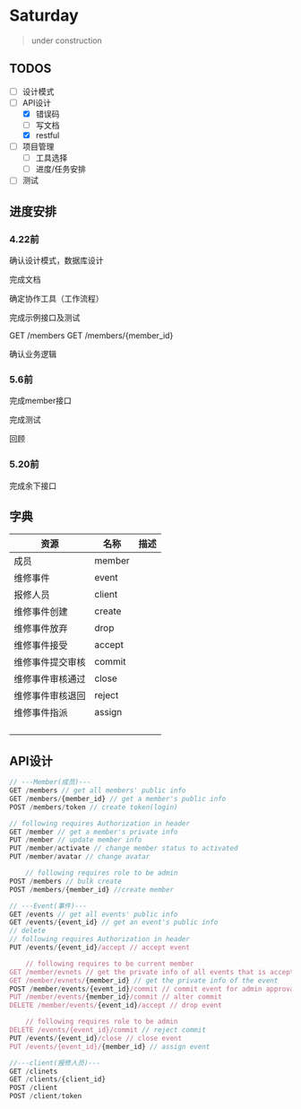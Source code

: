 #  Saturday
> under construction

## TODOS

- [ ] 设计模式
- [ ] API设计
  - [x] 错误码
  - [ ] 写文档
  - [x] restful
- [ ] 项目管理
  - [ ] 工具选择
  - [ ] 进度/任务安排
- [ ] 测试

## 进度安排

### 4.22前

确认设计模式，数据库设计

完成文档

确定协作工具（工作流程）

完成示例接口及测试

GET /members
GET /members/{member_id}

确认业务逻辑



### 5.6前

完成member接口

完成测试

回顾

### 5.20前

完成余下接口



## 字典

| 资源             | 名称   | 描述 |
| ---------------- | ------ | ---- |
| 成员             | member |      |
| 维修事件         | event  |      |
| 报修人员         | client |      |
| 维修事件创建     | create |      |
| 维修事件放弃     | drop   |      |
| 维修事件接受     | accept |      |
| 维修事件提交审核 | commit |      |
| 维修事件审核通过 | close  |      |
| 维修事件审核退回 | reject |      |
| 维修事件指派     | assign |      |
|                  |        |      |
|                  |        |      |
|                  |        |      |
|                  |        |      |



## API设计

```javascript
// ---Member(成员)---
GET /members // get all members' public info
GET /members/{member_id} // get a member's public info
POST /members/token // create token(login)

// following requires Authorization in header
GET /member // get a member's private info
PUT /member // update member info
PUT /member/activate // change member status to activated
PUT /member/avatar // change avatar

	// following requires role to be admin
POST /members // bulk create
POST /members/{member_id} //create member

// ---Event(事件)---
GET /events // get all events' public info
GET /events/{event_id} // get an event's public info
// delete 
// following requires Authorization in header
PUT /events/{event_id}/accept // accept event

	// following requires to be current member
GET /member/evnets // get the private info of all events that is accepted by member
GET /member/evnets/{member_id} // get the private info of the event
POST /member/events/{evemt_id}/commit // commit event for admin approval
PUT /member/events/{member_id}/commit // alter commit
DELETE /member/events/{event_id}/accept // drop event

	// following requires role to be admin
DELETE /events/{event_id}/commit // reject commit
PUT /events/{event_id}/close // close event
PUT /events/{event_id}/{member_id} // assign event

//---client(报修人员)---
GET /clinets
GET /clients/{client_id}
POST /client
POST /client/token
```

